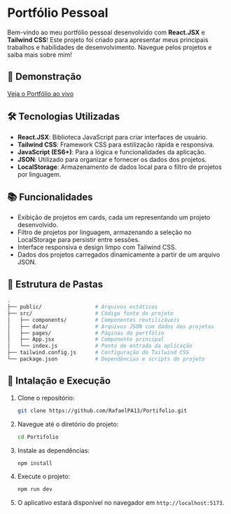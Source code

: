 # Portfólio Pessoal

Bem-vindo ao meu portfólio pessoal desenvolvido com **React.JSX** e **Tailwind CSS**! Este projeto foi criado para apresentar meus principais trabalhos e habilidades de desenvolvimento. Navegue pelos projetos e saiba mais sobre mim!

## 🎨 Demonstração

[Veja o Portfólio ao vivo](https://portifolio-rafael-porto-annunciato.vercel.app)

## 🛠️ Tecnologias Utilizadas

- **React.JSX**: Biblioteca JavaScript para criar interfaces de usuário.
- **Tailwind CSS**: Framework CSS para estilização rápida e responsiva.
- **JavaScript (ES6+)**: Para a lógica e funcionalidades da aplicação.
- **JSON**: Utilizado para organizar e fornecer os dados dos projetos.
- **LocalStorage**: Armazenamento de dados local para o filtro de projetos por linguagem.

## 📚 Funcionalidades

- Exibição de projetos em cards, cada um representando um projeto desenvolvido.
- Filtro de projetos por linguagem, armazenando a seleção no LocalStorage para persistir entre sessões.
- Interface responsiva e design limpo com Tailwind CSS.
- Dados dos projetos carregados dinamicamente a partir de um arquivo JSON.

## 📂 Estrutura de Pastas

```bash
.
├── public/                 # Arquivos estáticos
├── src/                    # Código fonte do projeto
│   ├── components/         # Componentes reutilizáveis
│   ├── data/               # Arquivos JSON com dados dos projetos
│   ├── pages/              # Páginas do portfólio
│   ├── App.jsx             # Componente principal
│   └── index.js            # Ponto de entrada da aplicação
├── tailwind.config.js      # Configuração do Tailwind CSS
└── package.json            # Dependências e scripts do projeto
```

## 🚀 Intalação e Execução


1. Clone o repositório:

    ```bash
    git clone https://github.com/RafaelPA13/Portifolio.git
    ```

2. Navegue até o diretório do projeto:

    ```bash
    cd Portifolio
    ```

3. Instale as dependências:

    ```bash
    npm install
    ```

4. Execute o projeto:

    ```bash
    npm run dev
    ```

5. O aplicativo estará disponível no navegador em `http://localhost:5173`.
